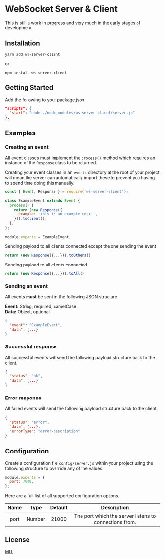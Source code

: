 # WebSocket Server & Client
This is still a work in progress and very much in the early stages of development.

## Installation
````
yarn add ws-server-client
````
or
````
npm install ws-server-client
````

## Getting Started
Add the following to your package.json
```json
"scripts": {
  "start": "node ./node_modules/ws-server-client/server.js"
},
```

## Examples
### Creating an event
All event classes must implement the `process()` method which requires an instance of the `Response` class to be returned.

Creating your event classes in an `events` directory at the root of your project will mean the server can automatically import these to prevent you having to spend time doing this manually.
```js
const { Event, Response } = require('ws-server-client');

class ExampleEvent extends Event {
  process() {
    return (new Response({
      example: 'This is an example test.',
    })).toClient();
  };
};

module.exports = ExampleEvent;
```

Sending payload to all clients connected except the one sending the event
```js
return (new Response({...})).toOthers()
```

Sending payload to all clients connected
```js
return (new Response({...})).toAll()
```

### Sending an event
All events **must** be sent in the following JSON structure

**Event:** String, required, camelCase \
**Data:** Object, optional

```json
{
  "event": "ExampleEvent",
  "data": {...}
}
```

### Successful response
All successful events will send the following payload structure back to the client.
```json
{
  "status": "ok",
  "data": {...}
}
```

### Error response
All failed events will send the following payload structure back to the client.
```json
{
  "status": "error",
  "data": {...},
  "errorType": "error-description"
}
```

## Configuration
Create a configuration file `config/server.js` within your project using the following structure to override any of the values.
```js
module.exports = {
  port: 7000,
};
```

Here are a full list of all supported configuration options.

Name | Type | Default | Description
:---: | :---: | :---: | :---:
port | Number | 21000 | The port which the server listens to connections from.

## License
[MIT](LICENSE)
